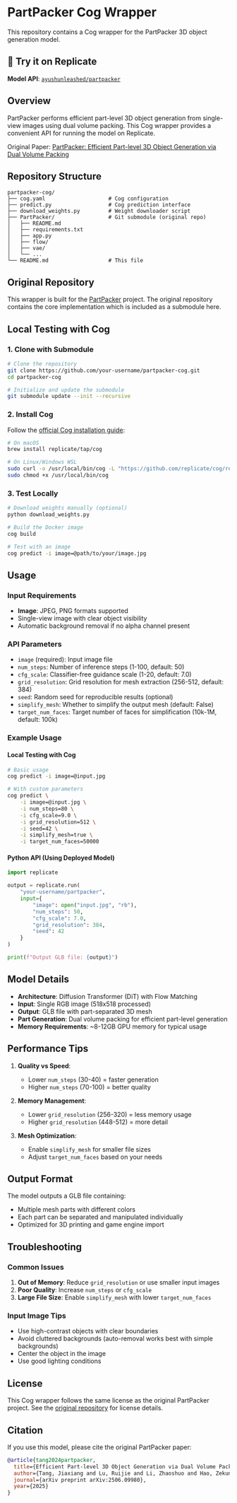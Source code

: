 # PartPacker Cog Wrapper

This repository contains a Cog wrapper for the PartPacker 3D object generation model.

## 🚀 Try it on Replicate

**Model API**: [`ayushunleashed/partpacker`](https://replicate.com/ayushunleashed/partpacker)

## Overview

PartPacker performs efficient part-level 3D object generation from single-view images using dual volume packing. This Cog wrapper provides a convenient API for running the model on Replicate.

Original Paper: [PartPacker: Efficient Part-level 3D Object Generation via Dual Volume Packing](https://research.nvidia.com/labs/dir/partpacker/)

## Repository Structure

```
partpacker-cog/
├── cog.yaml                    # Cog configuration
├── predict.py                  # Cog prediction interface
├── download_weights.py         # Weight downloader script
├── PartPacker/                 # Git submodule (original repo)
│   ├── README.md
│   ├── requirements.txt
│   ├── app.py
│   ├── flow/
│   ├── vae/
│   └── ...
└── README.md                   # This file
```

## Original Repository

This wrapper is built for the [PartPacker](https://github.com/NVlabs/PartPacker) project. The original repository contains the core implementation which is included as a submodule here.

## Local Testing with Cog

### 1. Clone with Submodule

```bash
# Clone the repository
git clone https://github.com/your-username/partpacker-cog.git
cd partpacker-cog

# Initialize and update the submodule
git submodule update --init --recursive
```

### 2. Install Cog

Follow the [official Cog installation guide](https://cog.run/getting-started/):

```bash
# On macOS
brew install replicate/tap/cog

# On Linux/Windows WSL
sudo curl -o /usr/local/bin/cog -L "https://github.com/replicate/cog/releases/latest/download/cog_$(uname -s)_$(uname -m)"
sudo chmod +x /usr/local/bin/cog
```

### 3. Test Locally

```bash
# Download weights manually (optional)
python download_weights.py

# Build the Docker image
cog build

# Test with an image
cog predict -i image=@path/to/your/image.jpg
```

## Usage

### Input Requirements

- **Image**: JPEG, PNG formats supported
- Single-view image with clear object visibility
- Automatic background removal if no alpha channel present

### API Parameters

- `image` (required): Input image file
- `num_steps`: Number of inference steps (1-100, default: 50)
- `cfg_scale`: Classifier-free guidance scale (1-20, default: 7.0)
- `grid_resolution`: Grid resolution for mesh extraction (256-512, default: 384)
- `seed`: Random seed for reproducible results (optional)
- `simplify_mesh`: Whether to simplify the output mesh (default: False)
- `target_num_faces`: Target number of faces for simplification (10k-1M, default: 100k)

### Example Usage

#### Local Testing with Cog

```bash
# Basic usage
cog predict -i image=@input.jpg

# With custom parameters
cog predict \
    -i image=@input.jpg \
    -i num_steps=80 \
    -i cfg_scale=9.0 \
    -i grid_resolution=512 \
    -i seed=42 \
    -i simplify_mesh=true \
    -i target_num_faces=50000
```

#### Python API (Using Deployed Model)

```python
import replicate

output = replicate.run(
    "your-username/partpacker",
    input={
        "image": open("input.jpg", "rb"),
        "num_steps": 50,
        "cfg_scale": 7.0,
        "grid_resolution": 384,
        "seed": 42
    }
)

print(f"Output GLB file: {output}")
```

## Model Details

- **Architecture**: Diffusion Transformer (DiT) with Flow Matching
- **Input**: Single RGB image (518x518 processed)
- **Output**: GLB file with part-separated 3D mesh
- **Part Generation**: Dual volume packing for efficient part-level generation
- **Memory Requirements**: ~8-12GB GPU memory for typical usage

## Performance Tips

1. **Quality vs Speed**:
   - Lower `num_steps` (30-40) = faster generation
   - Higher `num_steps` (70-100) = better quality

2. **Memory Management**:
   - Lower `grid_resolution` (256-320) = less memory usage
   - Higher `grid_resolution` (448-512) = more detail

3. **Mesh Optimization**:
   - Enable `simplify_mesh` for smaller file sizes
   - Adjust `target_num_faces` based on your needs

## Output Format

The model outputs a GLB file containing:
- Multiple mesh parts with different colors
- Each part can be separated and manipulated individually
- Optimized for 3D printing and game engine import

## Troubleshooting

### Common Issues

1. **Out of Memory**: Reduce `grid_resolution` or use smaller input images
2. **Poor Quality**: Increase `num_steps` or `cfg_scale`
3. **Large File Size**: Enable `simplify_mesh` with lower `target_num_faces`

### Input Image Tips

- Use high-contrast objects with clear boundaries
- Avoid cluttered backgrounds (auto-removal works best with simple backgrounds)
- Center the object in the image
- Use good lighting conditions

## License

This Cog wrapper follows the same license as the original PartPacker project. See the [original repository](https://github.com/NVlabs/PartPacker) for license details.

## Citation

If you use this model, please cite the original PartPacker paper:

```bibtex
@article{tang2024partpacker,
  title={Efficient Part-level 3D Object Generation via Dual Volume Packing},
  author={Tang, Jiaxiang and Lu, Ruijie and Li, Zhaoshuo and Hao, Zekun and Li, Xuan and Wei, Fangyin and Song, Shuran and Zeng, Gang and Liu, Ming-Yu and Lin, Tsung-Yi},
  journal={arXiv preprint arXiv:2506.09980},
  year={2025}
}
```